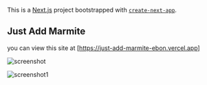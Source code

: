 This is a [Next.js](https://nextjs.org/) project bootstrapped with [`create-next-app`](https://github.com/vercel/next.js/tree/canary/packages/create-next-app).

## Just Add Marmite

 you can view this site at [https://just-add-marmite-ebon.vercel.app]
 
![screenshot](https://user-images.githubusercontent.com/88515844/146691046-09eee8c1-8feb-4111-8fe4-6d2cb8f4486d.png)

![screenshot1](https://user-images.githubusercontent.com/88515844/146691063-6d8a7b34-9d22-49ea-9279-9157df133cb9.png)

